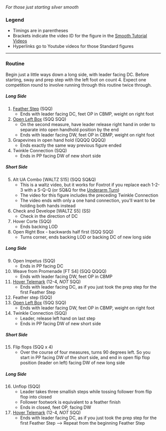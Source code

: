 _For those just starting silver smooth_
### Legend
- Timings are in parentheses
- Brackets indicate the video ID for the figure in the [Smooth Tutorial Videos](https://drive.google.com/drive/folders/110kbnV_6VQ6RcOZMEzSdXmG-WJdYvz78?fbclid=IwAR0Pmk-Q_KS2I6-_s5oCFf8LB9XVcN54SD1wHGvT6hpwOuxw5ZOs17tigpk)
- Hyperlinks go to Youtube videos for those Standard figures
---

### Routine

Begin just a little ways down a long side, with leader facing DC.
Before starting, sway and prep step with the left foot on count 4.
Expect one competition round to involve running through this routine twice through.

##### Long Side
1. [Feather Step](https://www.youtube.com/watch?v=U4EbBv9b7N8) (SQQ)
	- Ends with leader facing DC, feet OP in CBMP, weight on right foot
2. [Open Left Box](https://www.youtube.com/watch?v=j-zui2b2ohA&t=10s) (SQQ SQQ)
	- On the second measure, have leader release right hand in order to separate into open handhold position by the end
	- Ends with leader facing DW, feet OP in CBMP, weight on right foot 
3. Grapevines in open hand hold (QQQQ QQQQ)
	- Ends exactly the same way previous figure ended
4. Twinkle Connection (SQQ) 
	- Ends in PP facing DW of new short side 

##### Short Side
5. Alt UA Combo [WALTZ S15] (SQQ SQ&Q)
	- This is a waltz video, but it works for Foxtrot if you replace each 1-2-3 with a S-Q-Q (or SQ&Q for the [Underarm Turn](https://www.youtube.com/watch?v=j-zui2b2ohA&t=129s))
	- The video for this figure includes the preceding Twinkle Connection
	- The video ends with only a one hand connection, you'll want to be holding both hands instead
6. Check and Develope [WALTZ S5] (SS)
	- Check in the direction of DC 
7. Hover Corte (SQQ)
   - Ends backing LOD
8. Open Right Box - backwards half first (SQQ SQQ)
   - Turns corner, ends backing LOD or backing DC of new long side

##### Long Side
9. Open Impetus (SQQ)
	- Ends in PP facing DC 
10. Weave from Promenade [FT S4] (SQQ QQQQ)
	- Ends with leader facing DW, feet OP in CBMP  
11. [Hover Telemark](https://www.youtube.com/watch?v=fTa_-wD5-eE) (12-4, *NOT* SQQ)
	- Ends with leader facing DC, as if you just took the prep step for the first Feather Step 
12. Feather step (SQQ) 
13. [Open Left Box](https://www.youtube.com/watch?v=j-zui2b2ohA&t=10s) (SQQ SQQ)
	- Ends with leader facing DW, feet OP in CBMP, weight on right foot 
14. Twinkle Connection (SQQ) 
	- Leader, release left hand on last step
	- Ends in PP facing DW of new short side 
##### Short Side
15. Flip flops (SQQ x 4)
	- Over the course of four measures, turns 90 degrees left. So you start in PP facing DW of the short side, and end in open flip flop position (leader on left) facing DW of new long side

##### Long Side
16. Unflop (SQQ)
    - Leader takes three smallish steps while tossing follower from flip flop into closed
    - Follower footwork is equivalent to a feather finish
    - Ends in closed, feet OP, facing DW
17. [Hover Telemark](https://www.youtube.com/watch?v=fTa_-wD5-eE) (12-4, *NOT* SQQ)
	- Ends with leader facing DC, as if you just took the prep step for the first Feather Step 
--> Repeat from the beginning Feather Step

